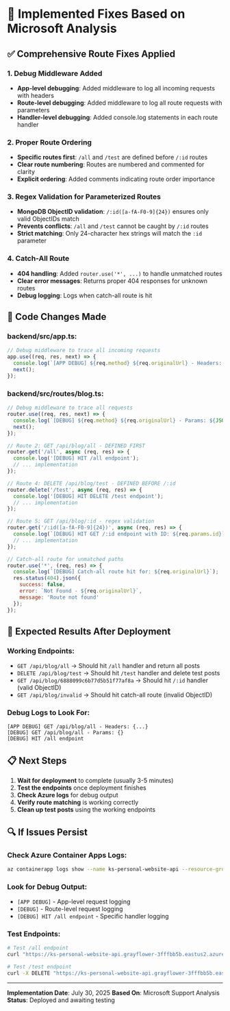# 🎯 Implemented Fixes Based on Microsoft Analysis

## ✅ **Comprehensive Route Fixes Applied**

### **1. Debug Middleware Added**
- **App-level debugging**: Added middleware to log all incoming requests with headers
- **Route-level debugging**: Added middleware to log all route requests with parameters
- **Handler-level debugging**: Added console.log statements in each route handler

### **2. Proper Route Ordering**
- **Specific routes first**: `/all` and `/test` are defined before `/:id` routes
- **Clear route numbering**: Routes are numbered and commented for clarity
- **Explicit ordering**: Added comments indicating route order importance

### **3. Regex Validation for Parameterized Routes**
- **MongoDB ObjectID validation**: `/:id([a-fA-F0-9]{24})` ensures only valid ObjectIDs match
- **Prevents conflicts**: `/all` and `/test` cannot be caught by `/:id` routes
- **Strict matching**: Only 24-character hex strings will match the `:id` parameter

### **4. Catch-All Route**
- **404 handling**: Added `router.use('*', ...)` to handle unmatched routes
- **Clear error messages**: Returns proper 404 responses for unknown routes
- **Debug logging**: Logs when catch-all route is hit

## 🔧 **Code Changes Made**

### **backend/src/app.ts:**
```javascript
// Debug middleware to trace all incoming requests
app.use((req, res, next) => {
  console.log(`[APP DEBUG] ${req.method} ${req.originalUrl} - Headers: ${JSON.stringify(req.headers)}`);
  next();
});
```

### **backend/src/routes/blog.ts:**
```javascript
// Debug middleware to trace all requests
router.use((req, res, next) => {
  console.log(`[DEBUG] ${req.method} ${req.originalUrl} - Params: ${JSON.stringify(req.params)}`);
  next();
});

// Route 2: GET /api/blog/all - DEFINED FIRST
router.get('/all', async (req, res) => {
  console.log('[DEBUG] HIT /all endpoint');
  // ... implementation
});

// Route 4: DELETE /api/blog/test - DEFINED BEFORE /:id
router.delete('/test', async (req, res) => {
  console.log('[DEBUG] HIT DELETE /test endpoint');
  // ... implementation
});

// Route 5: GET /api/blog/:id - regex validation
router.get('/:id([a-fA-F0-9]{24})', async (req, res) => {
  console.log(`[DEBUG] HIT GET /:id endpoint with ID: ${req.params.id}`);
  // ... implementation
});

// Catch-all route for unmatched paths
router.use('*', (req, res) => {
  console.log(`[DEBUG] Catch-all route hit for: ${req.originalUrl}`);
  res.status(404).json({ 
    success: false, 
    error: `Not Found - ${req.originalUrl}`,
    message: 'Route not found'
  });
});
```

## 🧪 **Expected Results After Deployment**

### **Working Endpoints:**
- `GET /api/blog/all` → Should hit `/all` handler and return all posts
- `DELETE /api/blog/test` → Should hit `/test` handler and delete test posts
- `GET /api/blog/6888099c6b77d5b51f77af8a` → Should hit `/:id` handler (valid ObjectID)
- `GET /api/blog/invalid` → Should hit catch-all route (invalid ObjectID)

### **Debug Logs to Look For:**
```
[APP DEBUG] GET /api/blog/all - Headers: {...}
[DEBUG] GET /api/blog/all - Params: {}
[DEBUG] HIT /all endpoint
```

## 📋 **Next Steps**

1. **Wait for deployment** to complete (usually 3-5 minutes)
2. **Test the endpoints** once deployment finishes
3. **Check Azure logs** for debug output
4. **Verify route matching** is working correctly
5. **Clean up test posts** using the working endpoints

## 🔍 **If Issues Persist**

### **Check Azure Container Apps Logs:**
```bash
az containerapp logs show --name ks-personal-website-api --resource-group KS_resource_group
```

### **Look for Debug Output:**
- `[APP DEBUG]` - App-level request logging
- `[DEBUG]` - Route-level request logging
- `[DEBUG] HIT /all endpoint` - Specific handler logging

### **Test Endpoints:**
```bash
# Test /all endpoint
curl "https://ks-personal-website-api.grayflower-3fffbb5b.eastus2.azurecontainerapps.io/api/blog/all"

# Test /test endpoint
curl -X DELETE "https://ks-personal-website-api.grayflower-3fffbb5b.eastus2.azurecontainerapps.io/api/blog/test"
```

---
**Implementation Date**: July 30, 2025
**Based On**: Microsoft Support Analysis
**Status**: Deployed and awaiting testing 
